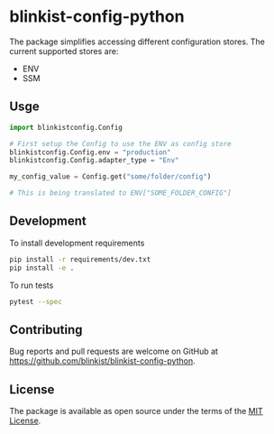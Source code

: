 # blinkist-config-python
The package simplifies accessing different configuration stores. The current supported stores are:
- ENV
- SSM
## Usge
```python
import blinkistconfig.Config

# First setup the Config to use the ENV as config store
blinkistconfig.Config.env = "production"
blinkistconfig.Config.adapter_type = "Env"

my_config_value = Config.get("some/folder/config")

# This is being translated to ENV["SOME_FOLDER_CONFIG"]

```


## Development

To install development requirements

```bash
pip install -r requirements/dev.txt
pip install -e .
```

To run tests

```bash
pytest --spec
```

## Contributing

Bug reports and pull requests are welcome on GitHub at https://github.com/blinkist/blinkist-config-python.

## License

The package is available as open source under the terms of the [MIT License](http://opensource.org/licenses/MIT).
